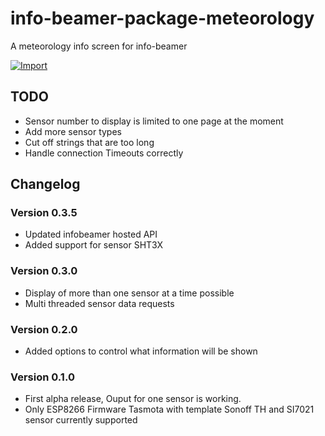 # info-beamer-package-meteorology
A meteorology info screen for info-beamer

[![Import](https://cdn.infobeamer.com/s/img/import.png)](https://info-beamer.com/use?url=https://github.com/JHSawatzki/info-beamer-package-meteorology)

## TODO
 * Sensor number to display is limited to one page at the moment
 * Add more sensor types
 * Cut off strings that are too long
 * Handle connection Timeouts correctly

## Changelog

### Version 0.3.5

 * Updated infobeamer hosted API
 * Added support for sensor SHT3X

### Version 0.3.0

 * Display of more than one sensor at a time possible
 * Multi threaded sensor data requests

### Version 0.2.0

 * Added options to control what information will be shown

### Version 0.1.0

 * First alpha release, Ouput for one sensor is working.
 * Only ESP8266 Firmware Tasmota with template Sonoff TH and SI7021 sensor currently supported

